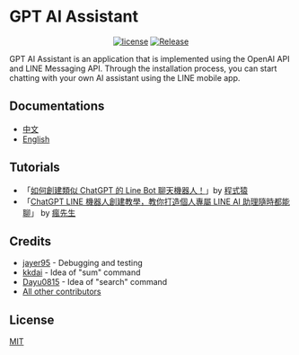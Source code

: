 # GPT AI Assistant

<div align="center">

[![license](https://img.shields.io/pypi/l/ansicolortags.svg)](LICENSE) [![Release](https://img.shields.io/github/release/memochou1993/gpt-ai-assistant)](https://GitHub.com/memochou1993/gpt-ai-assistant/releases/)

</div>

GPT AI Assistant is an application that is implemented using the OpenAI API and LINE Messaging API. Through the installation process, you can start chatting with your own AI assistant using the LINE mobile app.

## Documentations

- [中文](https://memochou1993.github.io/gpt-ai-assistant-docs/)
- [English](https://memochou1993.github.io/gpt-ai-assistant-docs/en)

## Tutorials

- 「[如何創建類似 ChatGPT 的 Line Bot 聊天機器人！](https://www.youtube.com/watch?v=uHsCou1AfEU)」by [程式猿](https://www.youtube.com/@appfromape)
- 「[ChatGPT LINE 機器人創建教學，教你打造個人專屬 LINE AI 助理隨時都能聊](https://mrmad.com.tw/chatgpt-line-robot-creation-teaching)」 by [瘋先生](https://mrmad.com.tw/)

## Credits

- [jayer95](https://github.com/jayer95) - Debugging and testing
- [kkdai](https://github.com/kkdai) - Idea of "sum" command
- [Dayu0815](https://github.com/Dayu0815) - Idea of "search" command
- [All other contributors](https://github.com/memochou1993/gpt-ai-assistant/graphs/contributors)

## License

[MIT](LICENSE)

